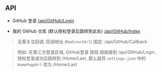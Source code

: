 

## API


  - GitHub 登录 [/api/GitHub/Login](/api/GitHub/Login)

  - 我的 GitHub 仓库 (默认授权登录后跳转到此处) [/api/GitHub/Index](/api/GitHub/Index)




  > 无需关注回调, 回调地址 (`RedirectUrl`) 固定: /api/GitHub/Callback


  > 例如: 在第三方登录区域, GitHub登录 按钮 超链接到 /api/GitHub/Login  ,         
  > 授权登录成功后跳转到 /Home/Last, 那么就将 `settings.json` 中的 `HomePageUrl` 改为 /Home/Last

